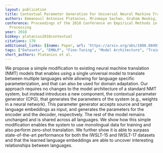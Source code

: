 ```yaml
---
layout: publication
title: Contextual Parameter Generation For Universal Neural Machine Translation
authors: Emmanouil Antonios Platanios, Mrinmaya Sachan, Graham Neubig, Tom Mitchell
conference: Proceedings of the 2018 Conference on Empirical Methods in Natural Language
  Processing
year: 2018
bibkey: platanios2018contextual
citations: 170
additional_links: [{name: Paper, url: 'https://arxiv.org/abs/1808.08493'}]
tags: ["Datasets", "EMNLP", "Fine-Tuning", "Model Architecture", "Training Techniques"]
short_authors: Platanios et al.
---
```

We propose a simple modification to existing neural machine translation (NMT)
models that enables using a single universal model to translate between
multiple languages while allowing for language specific parameterization, and
that can also be used for domain adaptation. Our approach requires no changes
to the model architecture of a standard NMT system, but instead introduces a
new component, the contextual parameter generator (CPG), that generates the
parameters of the system (e.g., weights in a neural network). This parameter
generator accepts source and target language embeddings as input, and generates
the parameters for the encoder and the decoder, respectively. The rest of the
model remains unchanged and is shared across all languages. We show how this
simple modification enables the system to use monolingual data for training and
also perform zero-shot translation. We further show it is able to surpass
state-of-the-art performance for both the IWSLT-15 and IWSLT-17 datasets and
that the learned language embeddings are able to uncover interesting
relationships between languages.